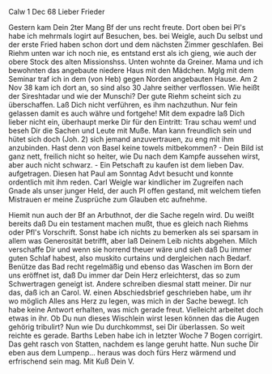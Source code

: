  Calw 1 Dec 68
Lieber Frieder

Gestern kam Dein 2ter Mang Bf der uns recht freute. Dort oben bei Pl's habe ich mehrmals logirt auf Besuchen, bes. bei Weigle, auch Du selbst und der erste Fried haben schon dort und dem nächsten Zimmer geschlafen. Bei Riehm unten war ich noch nie, es entstand erst als ich gieng, wie auch der obere Stock des alten Missionshss. Unten wohnte da Greiner. Mama und ich bewohnten das angebaute niedere Haus mit den Mädchen. Mglg mit dem Seminar traf ich in dem (von Heb) gegen Norden angebauten Hause. Am 2 Nov 38 kam ich dort an, so sind also 30 Jahre seither verflossen. Wie heißt der Sireshtadar und wie der Munschi? Der gute Riehm scheint sich zu überschaffen. Laß Dich nicht verführen, es ihm nachzuthun. Nur fein gelassen damit es auch währe und fortgehe! Mit dem expadre laß Dich lieber nicht ein, überhaupt merke Dir für den Eintritt: Trau schau wem! und beseh Dir die Sachen und Leute mit Muße. Man kann freundlich sein und hütet sich doch (Joh. 2) sich jemand anzuvertrauen, zu eng mit ihm anzubinden. Hast denn von Basel keine towels mitbekommen? - Dein Bild ist ganz nett, freilich nicht so heiter, wie Du nach dem Kampfe aussehen wirst, aber auch nicht schwarz. - Ein Petschaft zu kaufen ist dem lieben Dav. aufgetragen. Diesen hat Paul am Sonntag Advt besucht und konnte ordentlich mit ihm reden. Carl Weigle war kindlicher im Zugreifen nach Gnade als unser junger Held, der auch Pl offen gestand, mit welchem tiefen Mistrauen er meine Zusprüche zum Glauben etc aufnehme.

Hiemit nun auch der Bf an Arbuthnot, der die Sache regeln wird. Du weißt bereits daß Du ein testament machen mußt, thue es gleich nach Riehms oder Pfl's Vorschrift. Sonst habe ich nichts zu bemerken als sei sparsam in allem was Generosität betrifft, aber laß Deinem Leib nichts abgehen. Milch verschaffe Dir und wenn sie horrend theuer wäre und sieh daß Du immer guten Schlaf habest, also muskito curtains und dergleichen nach Bedarf. Benütze das Bad recht regelmäßig und ebenso das Waschen im Born der uns eröffnet ist, daß Du immer dar Dein Herz erleichterst, das so zum Schwertragen geneigt ist. Andere schreiben diesmal statt meiner. Dir nur das, daß ich an Carol. W. einen Abschiedsbrief geschrieben habe, um ihr wo möglich Alles ans Herz zu legen, was mich in der Sache bewegt. Ich habe keine Antwort erhalten, was mich gerade freut. Vielleicht arbeitet doch etwas in ihr. Ob Du nun dieses Wischlein wirst lesen können das die Augen gehörig tribulirt? Nun wie Du durchkommst, sei Dir überlassen. So weit reichte es gerade. Barths Leben habe ich in letzter Woche 7 Bogen corrigirt. Das geht rasch von Statten, nachdem es lange geruht hatte. Nun suche Dir eben aus dem Lumpenp... heraus was doch fürs Herz wärmend und erfrischend sein mag. Mit Kuß  Dein V.
